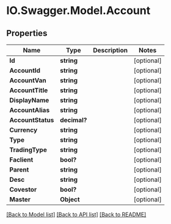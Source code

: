 # IO.Swagger.Model.Account
## Properties

Name | Type | Description | Notes
------------ | ------------- | ------------- | -------------
**Id** | **string** |  | [optional] 
**AccountId** | **string** |  | [optional] 
**AccountVan** | **string** |  | [optional] 
**AccountTitle** | **string** |  | [optional] 
**DisplayName** | **string** |  | [optional] 
**AccountAlias** | **string** |  | [optional] 
**AccountStatus** | **decimal?** |  | [optional] 
**Currency** | **string** |  | [optional] 
**Type** | **string** |  | [optional] 
**TradingType** | **string** |  | [optional] 
**Faclient** | **bool?** |  | [optional] 
**Parent** | **string** |  | [optional] 
**Desc** | **string** |  | [optional] 
**Covestor** | **bool?** |  | [optional] 
**Master** | **Object** |  | [optional] 

[[Back to Model list]](../README.md#documentation-for-models) [[Back to API list]](../README.md#documentation-for-api-endpoints) [[Back to README]](../README.md)

